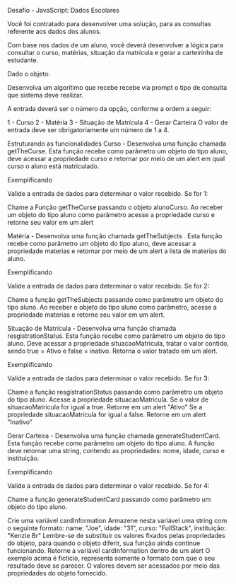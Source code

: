 Desafio - JavaScript: Dados Escolares

Você foi contratado para desenvolver uma solução, para as consultas referente aos dados dos alunos.

Com base nos dados de um aluno, você deverá desenvolver a lógica para consultar o curso, matérias, situação da matrícula e gerar a carteirinha de estudante.

Dado o objeto:

<!-- const alunoCurso = {
  nome: "João",
  idade: 31,
  curso: "FullStack",
  instituicao: "Kenzie Br",
  materias: ["Html", "Css", "JavaScript", "Python"],
  situacaoMatricula: true,
}; -->

Desenvolva um algorítimo que recebe recebe via prompt o tipo de consulta que sistema deve realizar.

A entrada deverá ser o número da opção, conforme a ordem a seguir:

1 - Curso
2 - Matéria
3 - Situação de Matrícula
4 - Gerar Carteira
O valor de entrada deve ser obrigatoriamente um número de 1 a 4.

Estruturando as funcionalidades
Curso - Desenvolva uma função chamada getTheCurse. Esta função recebe como parâmetro um objeto do tipo aluno, deve acessar a propriedade curso e retornar por meio de um alert em qual curso o aluno está matriculado.

Exemplificando

Valide a entrada de dados para determinar o valor recebido. Se for 1:

Chame a Função getTheCurse passando o objeto alunoCurso.
Ao receber um objeto do tipo aluno como parâmetro acesse a propriedade curso e retorne seu valor em um alert

Matéria - Desenvolva uma função chamada getTheSubjects . Esta função recebe como parâmetro um objeto do tipo aluno, deve acessar a propriedade materias e retornar por meio de um alert a lista de materias do aluno.

Exemplificando

Valide a entrada de dados para determinar o valor recebido. Se for 2:

Chame a função getTheSubjects passando como parâmetro um objeto do tipo aluno.
Ao receber o objeto do tipo aluno como parâmetro, acesse a propriedade materias e retorne seu valor em um alert.

Situação de Matrícula - Desenvolva uma função chamada resgistrationStatus. Esta função recebe como parâmetro um objeto do tipo aluno. Deve acessar a propriedade situacaoMatricula, tratar o valor contido, sendo true = Ativo e false = inativo. Retorna o valor tratado em um alert.

Exemplificando

Valide a entrada de dados para determinar o valor recebido. Se for 3:

Chame a função resgistrationStatus passando como parâmetro um objeto do tipo aluno.
Acesse a propriedade situacaoMatricula.
Se o valor de situacaoMatricula for igual a true.
Retorne em um alert "Ativo"
Se a propriedade situacaoMatricula for igual a false.
Retorne em um alert "Inativo"

Gerar Carteira - Desenvolva uma função chamada generateStudentCard. Esta função recebe como parâmetro um objeto do tipo aluno. A função deve retornar uma string, contendo as propriedades: nome, idade, curso e instituição.

Exemplificando

Valide a entrada de dados para determinar o valor recebido. Se for 4:

Chame a função generateStudentCard passando como parâmetro um objeto do tipo aluno.

Crie uma variável cardInformation
Armazene nesta variável uma string com o seguinte formato:
name: "Joe", idade: "31", curso: "FullStack", instituição: "Kenzie Br"
Lembre-se de substituir os valores fixados pelas propriedades do objeto, para quando o objeto diferir, sua função ainda continue funcionando.
Retorne a variável cardInformation dentro de um alert
O exemplo acima é fictício, representa somente o formato com que o seu resultado deve se parecer. O valores devem ser acessados por meio das propriedades do objeto fornecido.